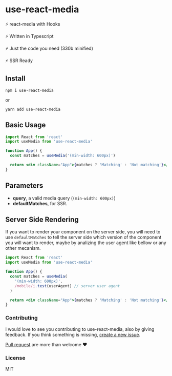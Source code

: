 # use-react-media

⚡ react-media with Hooks

⚡ Written in Typescript

⚡ Just the code you need (330b minified)

⚡ SSR Ready

## Install

`npm i use-react-media`

or

`yarn add use-react-media`

## Basic Usage

```jsx
import React from 'react'
import useMedia from 'use-react-media'

function App() {
  const matches = useMedia('(min-width: 600px)')

  return <div className="App">{matches ? 'Matching' : 'Not matching'}</div>
}
```

## Parameters

- **query**, a valid media query (`(min-width: 600px)`)
- **defaultMatches**, for SSR.

## Server Side Rendering

If you want to render your component on the server side, you will need to use `defaultMatches` to tell the server side which version of the component you will want to render, maybe by analizing the user agent like bellow or any other mecanism.

```jsx
import React from 'react'
import useMedia from 'use-react-media'

function App() {
  const matches = useMedia(
    '(min-width: 600px)',
    /mobile/i.test(userAgent) // server user agent
  )

  return <div className="App">{matches ? 'Matching' : 'Not matching'}</div>
}
```

### Contributing

I would love to see you contributing to use-react-media, also by giving feedback.
If you think something is missing, [create a new issue](https://github.com/aganglada/use-react-media/issues).

[Pull request](https://github.com/aganglada/use-react-media/pulls) are more than welcome ❤️️


### License

MIT
